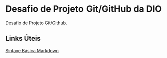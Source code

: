 # Desafio de Projeto Git/GitHub da DIO
Desafio de Projeto Git/Github.

## Links Úteis

[Sintaxe Básica Markdown](https://www.markdownguide.org/getting-started/)
